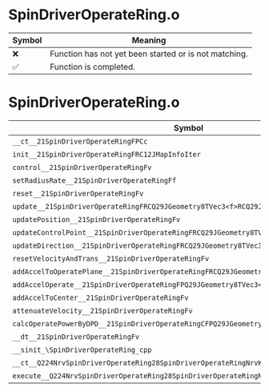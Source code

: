 # SpinDriverOperateRing.o
| Symbol | Meaning 
| ------------- | ------------- 
| :x: | Function has not yet been started or is not matching. 
| :white_check_mark: | Function is completed. 


# SpinDriverOperateRing.o
| Symbol | Decompiled? |
| ------------- | ------------- |
| `__ct__21SpinDriverOperateRingFPCc` | :white_check_mark: |
| `init__21SpinDriverOperateRingFRC12JMapInfoIter` | :white_check_mark: |
| `control__21SpinDriverOperateRingFv` | :white_check_mark: |
| `setRadiusRate__21SpinDriverOperateRingFf` | :white_check_mark: |
| `reset__21SpinDriverOperateRingFv` | :white_check_mark: |
| `update__21SpinDriverOperateRingFRCQ29JGeometry8TVec3<f>RCQ29JGeometry8TVec3<f>` | :white_check_mark: |
| `updatePosition__21SpinDriverOperateRingFv` | :x: |
| `updateControlPoint__21SpinDriverOperateRingFRCQ29JGeometry8TVec3<f>` | :x: |
| `updateDirection__21SpinDriverOperateRingFRCQ29JGeometry8TVec3<f>` | :x: |
| `resetVelocityAndTrans__21SpinDriverOperateRingFv` | :white_check_mark: |
| `addAccelToOperatePlane__21SpinDriverOperateRingFRCQ29JGeometry8TVec3<f>` | :white_check_mark: |
| `addAccelOperate__21SpinDriverOperateRingFPQ29JGeometry8TVec3<f>RCQ29JGeometry8TVec3<f>` | :x: |
| `addAccelToCenter__21SpinDriverOperateRingFv` | :white_check_mark: |
| `attenuateVelocity__21SpinDriverOperateRingFv` | :white_check_mark: |
| `calcOperatePowerByDPD__21SpinDriverOperateRingCFPQ29JGeometry8TVec3<f>` | :x: |
| `__dt__21SpinDriverOperateRingFv` | :white_check_mark: |
| `__sinit_\SpinDriverOperateRing_cpp` | :white_check_mark: |
| `__ct__Q224NrvSpinDriverOperateRing28SpinDriverOperateRingNrvWaitFv` | :white_check_mark: |
| `execute__Q224NrvSpinDriverOperateRing28SpinDriverOperateRingNrvWaitCFP5Spine` | :white_check_mark: |
